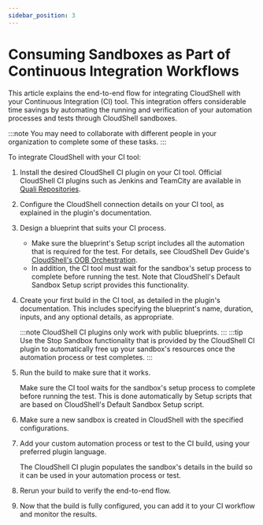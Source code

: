 ```yaml
---
sidebar_position: 3
---
```


# Consuming Sandboxes as Part of Continuous Integration Workflows

This article explains the end-to-end flow for integrating CloudShell with your Continuous Integration (CI) tool. This integration offers considerable time savings by automating the running and verification of your automation processes and tests through CloudShell sandboxes.

:::note
You may need to collaborate with different people in your organization to complete some of these tasks.
:::

To integrate CloudShell with your CI tool:

1. Install the desired CloudShell CI plugin on your CI tool. Official CloudShell CI plugins such as Jenkins and TeamCity are available in [Quali Repositories](https://github.com/orgs/QualiSystems/repositories).
2. Configure the CloudShell connection details on your CI tool, as explained in the plugin's documentation.
3. Design a blueprint that suits your CI process.
    
    - Make sure the blueprint's Setup script includes all the automation that is required for the test. For details, see CloudShell Dev Guide's [CloudShell's OOB Orchestration](../../../devguide/develop-orch-scripts/cs-oob-orch/index.md).
    - In addition, the CI tool must wait for the sandbox's setup process to complete before running the test. Note that CloudShell's Default Sandbox Setup script provides this functionality.
4. Create your first build in the CI tool, as detailed in the plugin's documentation. This includes specifying the blueprint's name, duration, inputs, and any optional details, as appropriate.
    
    :::note
    CloudShell CI plugins only work with public blueprints.
    :::
    :::tip
    Use the Stop Sandbox functionality that is provided by the CloudShell CI plugin to automatically free up your sandbox's resources once the automation process or test completes.
    :::
    
5. Run the build to make sure that it works.
    
    Make sure the CI tool waits for the sandbox's setup process to complete before running the test. This is done automatically by Setup scripts that are based on CloudShell's Default Sandbox Setup script.
    
6. Make sure a new sandbox is created in CloudShell with the specified configurations.
7. Add your custom automation process or test to the CI build, using your preferred plugin language.
    
    The CloudShell CI plugin populates the sandbox's details in the build so it can be used in your automation process or test.
    
8. Rerun your build to verify the end-to-end flow.
9. Now that the build is fully configured, you can add it to your CI workflow and monitor the results.